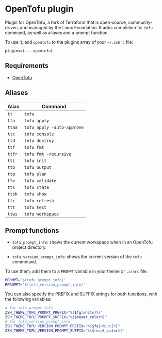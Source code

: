 # OpenTofu plugin

Plugin for OpenTofu, a fork of Terraform that is open-source, community-driven, and managed by the Linux Foundation. It adds
completion for `tofu` command, as well as aliases and a prompt function.

To use it, add `opentofu` to the plugins array of your `~/.zshrc` file:

```shell
plugins=(... opentofu)
```

## Requirements

- [OpenTofu](https://opentofu.org/)

## Aliases

| Alias  | Command                      |
|--------|------------------------------|
| `tt`   | `tofu`                       |
| `tta`  | `tofu apply`                 |
| `ttaa` | `tofu apply -auto-approve`   |
| `ttc`  | `tofu console`               |
| `ttd`  | `tofu destroy`               |
| `ttf`  | `tofu fmt`                   |
| `ttfr` | `tofu fmt -recursive`        |
| `tti`  | `tofu init`                  |
| `tto`  | `tofu output`                |
| `ttp`  | `tofu plan`                  |
| `ttv`  | `tofu validate`              |
| `tts`  | `tofu state`                 |
| `ttsh` | `tofu show`                  |
| `ttr`  | `tofu refresh`               |
| `ttt`  | `tofu test`                  |
| `ttws` | `tofu workspace`             |


## Prompt functions

- `tofu_prompt_info`: shows the current workspace when in an OpenTofu project directory.

- `tofu_version_prompt_info`: shows the current version of the `tofu` commmand.

To use them, add them to a `PROMPT` variable in your theme or `.zshrc` file:

```sh
PROMPT='$(tofu_prompt_info)'
RPROMPT='$(tofu_version_prompt_info)'
```

You can also specify the PREFIX and SUFFIX strings for both functions, with the following variables:

```sh
# for tofu_prompt_info
ZSH_THEME_TOFU_PROMPT_PREFIX="%{$fg[white]%}"
ZSH_THEME_TOFU_PROMPT_SUFFIX="%{$reset_color%}"
# for tofu_version_prompt_info
ZSH_THEME_TOFU_VERSION_PROMPT_PREFIX="%{$fg[white]%}"
ZSH_THEME_TOFU_VERSION_PROMPT_SUFFIX="%{$reset_color%}"
```
